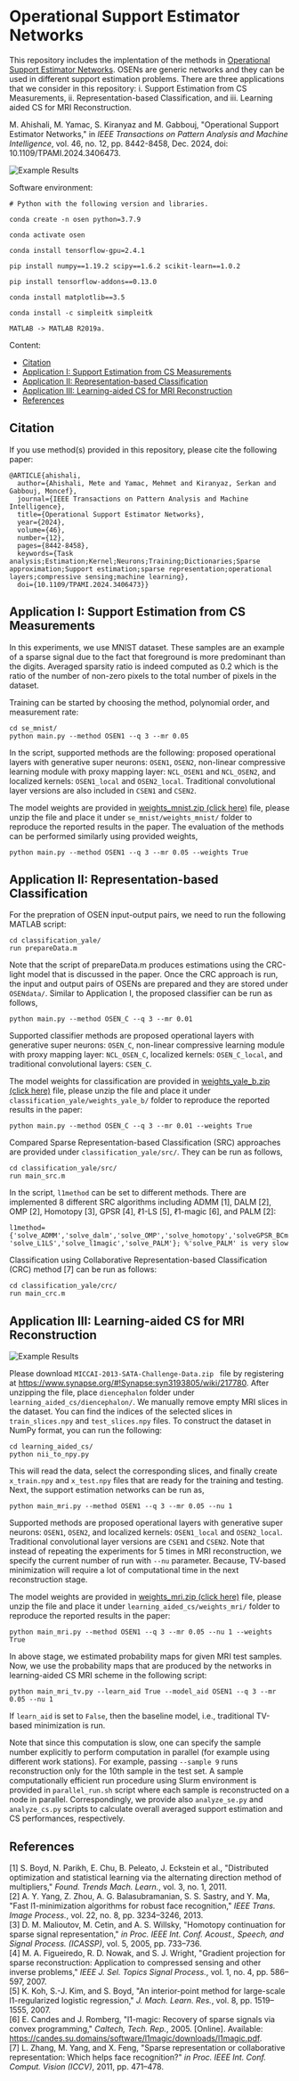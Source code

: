 Operational Support Estimator Networks
=============================

This repository includes the implentation of the methods in [Operational Support Estimator Networks](https://ieeexplore.ieee.org/abstract/document/10542410). OSENs are generic networks and they can be used in different support estimation problems. There are three applications that we consider in this repository: i. Support Estimation from CS Measurements, ii. Representation-based Classification, and iii. Learning aided CS for MRI Reconstruction.

M. Ahishali, M. Yamac, S. Kiranyaz and M. Gabbouj, "Operational Support Estimator Networks," in _IEEE Transactions on Pattern Analysis and Machine Intelligence_, vol. 46, no. 12, pp. 8442-8458, Dec. 2024, doi: 10.1109/TPAMI.2024.3406473.

![Example Results](/images/osen_mnist.png)

Software environment:
```
# Python with the following version and libraries.

conda create -n osen python=3.7.9

conda activate osen

conda install tensorflow-gpu=2.4.1

pip install numpy==1.19.2 scipy==1.6.2 scikit-learn==1.0.2

pip install tensorflow-addons==0.13.0

conda install matplotlib==3.5

conda install -c simpleitk simpleitk
```
```
MATLAB -> MATLAB R2019a.
```

Content:
- [Citation](#citation)
- [Application I: Support Estimation from CS Measurements](#application-i-support-estimation-from-cs-measurements)
- [Application II: Representation-based Classification](#application-ii-representation-based-classification)
- [Application III: Learning-aided CS for MRI Reconstruction](#application-iii-learning-aided-cs-for-mri-reconstruction)
- [References](#references)

## Citation

If you use method(s) provided in this repository, please cite the following paper:

```
@ARTICLE{ahishali,
  author={Ahishali, Mete and Yamac, Mehmet and Kiranyaz, Serkan and Gabbouj, Moncef},
  journal={IEEE Transactions on Pattern Analysis and Machine Intelligence}, 
  title={Operational Support Estimator Networks}, 
  year={2024},
  volume={46},
  number={12},
  pages={8442-8458},
  keywords={Task analysis;Estimation;Kernel;Neurons;Training;Dictionaries;Sparse approximation;Support estimation;sparse representation;operational layers;compressive sensing;machine learning},
  doi={10.1109/TPAMI.2024.3406473}}

```

## Application I: Support Estimation from CS Measurements

In this experiments, we use MNIST dataset. These samples are an example of a sparse signal due to the fact that foreground is more predominant than the digits. Averaged sparsity ratio is indeed computed as 0.2 which is the ratio of the number of non-zero pixels to the total number of pixels in the dataset.

Training can be started by choosing the method, polynomial order, and measurement rate:

```
cd se_mnist/
python main.py --method OSEN1 --q 3 --mr 0.05
```

In the script, supported methods are the following: proposed operational layers with generative super neurons: ```OSEN1```, ```OSEN2```, non-linear compressive learning module with proxy mapping layer: ```NCL_OSEN1``` and ```NCL_OSEN2```, and localized kernels: ```OSEN1_local``` and ```OSEN2_local```. Traditional convolutional layer versions are also included in ```CSEN1``` and ```CSEN2```.

The model weights are provided in [weights_mnist.zip (click here)](https://drive.google.com/file/d/1xfaU8iPxWTP7vwzlj9lIGYRX4XM3c4i2/view?usp=sharing) file, please unzip the file and place it under ```se_mnist/weights_mnist/``` folder to reproduce the reported results in the paper. The evaluation of the methods can be performed similarly using provided weights,

```
python main.py --method OSEN1 --q 3 --mr 0.05 --weights True
```

## Application II: Representation-based Classification

For the prepration of OSEN input-output pairs, we need to run the following MATLAB script:

```
cd classification_yale/
run prepareData.m
```

Note that the script of prepareData.m produces estimations using the CRC-light model that is discussed in the paper. Once the CRC approach is run, the input and output pairs of OSENs are prepared and they are stored under ```OSENdata/```. Similar to Application I, the proposed classifier can be run as follows,

```
python main.py --method OSEN_C --q 3 --mr 0.01
```

Supported classifier methods are proposed operational layers with generative super neurons: ```OSEN_C```, non-linear compressive learning module with proxy mapping layer: ```NCL_OSEN_C```, localized kernels: ```OSEN_C_local```, and traditional convolutional layers: ```CSEN_C```.

The model weights for classification are provided in [weights_yale_b.zip (click here)](https://drive.google.com/file/d/1jc6nKwjUCMpdryzHPzG16VGVP5Z0Uy14/view?usp=sharing) file, please unzip the file and place it under ```classification_yale/weights_yale_b/``` folder to reproduce the reported results in the paper:

```
python main.py --method OSEN_C --q 3 --mr 0.01 --weights True
```

Compared Sparse Representation-based Classification (SRC) approaches are provided under ```classification_yale/src/```. They can be run as follows,

```
cd classification_yale/src/
run main_src.m
```
In the script, ```l1method``` can be set to different methods. There are implemented 8 different SRC algorithms including ADMM [1], DALM [2], OMP [2], Homotopy [3], GPSR [4], ℓ1-LS [5], ℓ1-magic [6], and PALM [2]:

```
l1method={'solve_ADMM','solve_dalm','solve_OMP','solve_homotopy','solveGPSR_BCm', 'solve_L1LS','solve_l1magic','solve_PALM'}; %'solve_PALM' is very slow
```

Classification using Collaborative Representation-based Classification (CRC) method [7] can be run as follows:
```
cd classification_yale/crc/
run main_crc.m
```

## Application III: Learning-aided CS for MRI Reconstruction

![Example Results](/images/mri_samples.png)

Please download  ```MICCAI-2013-SATA-Challenge-Data.zip ``` file by registering at https://www.synapse.org/#!Synapse:syn3193805/wiki/217780. After unzipping the file, place ```diencephalon``` folder under ```learning_aided_cs/diencephalon/```. We manually remove empty MRI slices in the dataset. You can find the indices of the selected slices in ```train_slices.npy``` and ```test_slices.npy``` files. To construct the dataset in NumPy format, you can run the following:

```
cd learning_aided_cs/
python nii_to_npy.py
```

This will read the data, select the corresponding slices, and finally create ```x_train.npy``` and ```x_test.npy``` files that are ready for the training and testing. Next, the support estimation networks can be run as,

```
python main_mri.py --method OSEN1 --q 3 --mr 0.05 --nu 1
```

Supported methods are proposed operational layers with generative super neurons: ```OSEN1```, ```OSEN2```, and localized kernels: ```OSEN1_local``` and ```OSEN2_local```. Traditional convolutional layer versions are ```CSEN1``` and ```CSEN2```. Note that instead of repeating the experiments for 5 times in MRI reconstruction, we specify the current number of run with ```--nu``` parameter. Because, TV-based minimization will require a lot of computational time in the next reconstruction stage.

The model weights are provided in [weights_mri.zip (click here)](https://drive.google.com/file/d/1EvBsWikpHHPHQuHg8ggB9VIoNmlSDedP/view?usp=sharing) file, please unzip the file and place it under ```learning_aided_cs/weights_mri/``` folder to reproduce the reported results in the paper:

```
python main_mri.py --method OSEN1 --q 3 --mr 0.05 --nu 1 --weights True
```

In above stage, we estimated probability maps for given MRI test samples. Now, we use the probability maps that are produced by the networks in learning-aided CS MRI scheme in the following script:

```
python main_mri_tv.py --learn_aid True --model_aid OSEN1 --q 3 --mr 0.05 --nu 1
```

If ```learn_aid``` is set to ```False```, then the baseline model, i.e., traditional TV-based minimization is run.

Note that since this computation is slow, one can specify the sample number explicitly to perform computation in parallel (for example using different work stations). For example, passing ```--sample 9``` runs reconstruction only for the 10th sample in the test set. A sample computationally efficient run procedure using Slurm environment is provided in ```parallel_run.sh``` script where each sample is reconstructed on a node in parallel. Correspondingly, we provide also ```analyze_se.py``` and ```analyze_cs.py``` scripts to calculate overall averaged support estimation and CS performances, respectively.


## References
[1] S. Boyd, N. Parikh, E. Chu, B. Peleato, J. Eckstein et al., "Distributed optimization and statistical learning via the alternating direction method of multipliers," *Found. Trends Mach. Learn.*, vol. 3, no. 1, 2011. \
[2] A. Y. Yang, Z. Zhou, A. G. Balasubramanian, S. S. Sastry, and Y. Ma, "Fast l1-minimization algorithms for robust face recognition," *IEEE Trans. Image Process.*, vol. 22, no. 8, pp. 3234–3246, 2013. \
[3] D. M. Malioutov, M. Cetin, and A. S. Willsky, "Homotopy continuation for sparse signal representation," *in Proc. IEEE Int. Conf. Acoust., Speech, and Signal Process. (ICASSP)*, vol. 5, 2005, pp. 733–736. \
[4] M. A. Figueiredo, R. D. Nowak, and S. J. Wright, "Gradient projection for sparse reconstruction: Application to compressed sensing and other inverse problems," *IEEE J. Sel. Topics Signal Process.*, vol. 1, no. 4, pp. 586–597, 2007. \
[5] K. Koh, S.-J. Kim, and S. Boyd, "An interior-point method for large-scale l1-regularized logistic regression," *J. Mach. Learn. Res.*, vol. 8, pp. 1519–1555, 2007. \
[6] E. Candes and J. Romberg, "l1-magic: Recovery of sparse signals via convex programming," *Caltech, Tech. Rep.*, 2005. [Online]. Available: https://candes.su.domains/software/l1magic/downloads/l1magic.pdf. \
[7] L. Zhang, M. Yang, and X. Feng, "Sparse representation or collaborative representation: Which helps face recognition?" *in Proc. IEEE Int. Conf. Comput. Vision (ICCV)*, 2011, pp. 471–478.

